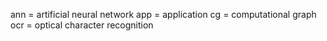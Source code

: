 ann = artificial neural network
app = application
cg = computational graph
ocr = optical character recognition
